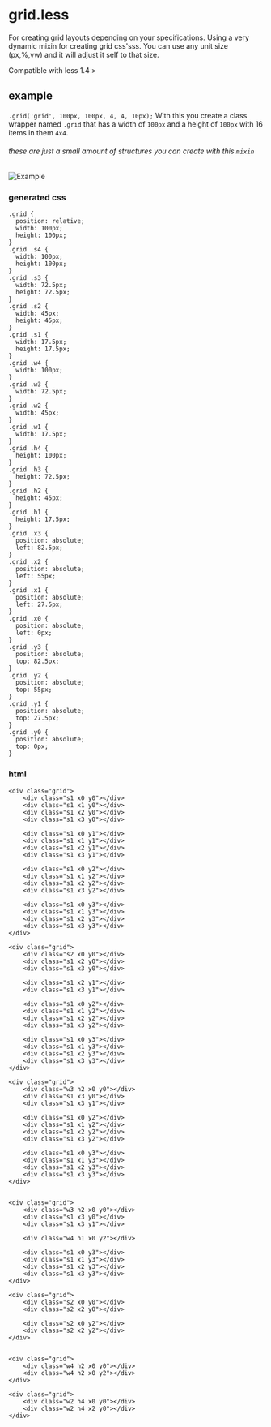 grid.less
=========

For creating grid layouts depending on your specifications. Using a very dynamic mixin for creating grid css'sss.
You can use any unit size (px,%,vw) and it will adjust it self to that size.

Compatible with less 1.4 >

example
---------
`.grid('grid', 100px, 100px, 4, 4, 10px);` With this you create a class wrapper named `.grid` that has a width of `100px`
and a height of `100px` with 16 items in them `4x4`.

###### these are just a small amount of structures you can create with this `mixin`
![Example](https://github.com/mientjan/grid.less/raw/master/example/grid.less-example.png)


### generated css
	.grid {
	  position: relative;
	  width: 100px;
	  height: 100px;
	}
	.grid .s4 {
	  width: 100px;
	  height: 100px;
	}
	.grid .s3 {
	  width: 72.5px;
	  height: 72.5px;
	}
	.grid .s2 {
	  width: 45px;
	  height: 45px;
	}
	.grid .s1 {
	  width: 17.5px;
	  height: 17.5px;
	}
	.grid .w4 {
	  width: 100px;
	}
	.grid .w3 {
	  width: 72.5px;
	}
	.grid .w2 {
	  width: 45px;
	}
	.grid .w1 {
	  width: 17.5px;
	}
	.grid .h4 {
	  height: 100px;
	}
	.grid .h3 {
	  height: 72.5px;
	}
	.grid .h2 {
	  height: 45px;
	}
	.grid .h1 {
	  height: 17.5px;
	}
	.grid .x3 {
	  position: absolute;
	  left: 82.5px;
	}
	.grid .x2 {
	  position: absolute;
	  left: 55px;
	}
	.grid .x1 {
	  position: absolute;
	  left: 27.5px;
	}
	.grid .x0 {
	  position: absolute;
	  left: 0px;
	}
	.grid .y3 {
	  position: absolute;
	  top: 82.5px;
	}
	.grid .y2 {
	  position: absolute;
	  top: 55px;
	}
	.grid .y1 {
	  position: absolute;
	  top: 27.5px;
	}
	.grid .y0 {
	  position: absolute;
	  top: 0px;
	}

### html
	<div class="grid">
	    <div class="s1 x0 y0"></div>
	    <div class="s1 x1 y0"></div>
	    <div class="s1 x2 y0"></div>
	    <div class="s1 x3 y0"></div>

	    <div class="s1 x0 y1"></div>
	    <div class="s1 x1 y1"></div>
	    <div class="s1 x2 y1"></div>
	    <div class="s1 x3 y1"></div>

	    <div class="s1 x0 y2"></div>
	    <div class="s1 x1 y2"></div>
	    <div class="s1 x2 y2"></div>
	    <div class="s1 x3 y2"></div>

	    <div class="s1 x0 y3"></div>
	    <div class="s1 x1 y3"></div>
	    <div class="s1 x2 y3"></div>
	    <div class="s1 x3 y3"></div>
	</div>

	<div class="grid">
	    <div class="s2 x0 y0"></div>
	    <div class="s1 x2 y0"></div>
	    <div class="s1 x3 y0"></div>

	    <div class="s1 x2 y1"></div>
	    <div class="s1 x3 y1"></div>

	    <div class="s1 x0 y2"></div>
	    <div class="s1 x1 y2"></div>
	    <div class="s1 x2 y2"></div>
	    <div class="s1 x3 y2"></div>

	    <div class="s1 x0 y3"></div>
	    <div class="s1 x1 y3"></div>
	    <div class="s1 x2 y3"></div>
	    <div class="s1 x3 y3"></div>
	</div>

	<div class="grid">
	    <div class="w3 h2 x0 y0"></div>
	    <div class="s1 x3 y0"></div>
	    <div class="s1 x3 y1"></div>

	    <div class="s1 x0 y2"></div>
	    <div class="s1 x1 y2"></div>
	    <div class="s1 x2 y2"></div>
	    <div class="s1 x3 y2"></div>

	    <div class="s1 x0 y3"></div>
	    <div class="s1 x1 y3"></div>
	    <div class="s1 x2 y3"></div>
	    <div class="s1 x3 y3"></div>
	</div>


	<div class="grid">
	    <div class="w3 h2 x0 y0"></div>
	    <div class="s1 x3 y0"></div>
	    <div class="s1 x3 y1"></div>

	    <div class="w4 h1 x0 y2"></div>

	    <div class="s1 x0 y3"></div>
	    <div class="s1 x1 y3"></div>
	    <div class="s1 x2 y3"></div>
	    <div class="s1 x3 y3"></div>
	</div>

	<div class="grid">
	    <div class="s2 x0 y0"></div>
	    <div class="s2 x2 y0"></div>

	    <div class="s2 x0 y2"></div>
	    <div class="s2 x2 y2"></div>
	</div>


	<div class="grid">
	    <div class="w4 h2 x0 y0"></div>
	    <div class="w4 h2 x0 y2"></div>
	</div>

	<div class="grid">
	    <div class="w2 h4 x0 y0"></div>
	    <div class="w2 h4 x2 y0"></div>
	</div>

